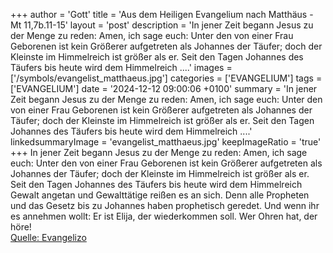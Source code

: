 +++
author = 'Gott'
title = 'Aus dem Heiligen Evangelium nach Matthäus - Mt 11,7b.11-15'
layout = 'post'
description = 'In jener Zeit begann Jesus zu der Menge zu reden: Amen, ich sage euch: Unter den von einer Frau Geborenen ist kein Größerer aufgetreten als Johannes der Täufer; doch der Kleinste im Himmelreich ist größer als er. Seit den Tagen Johannes des Täufers bis heute wird dem Himmelreich ....'
images = ['/symbols/evangelist_matthaeus.jpg']
categories = ['EVANGELIUM']
tags = ['EVANGELIUM']
date = '2024-12-12 09:00:06 +0100'
summary = 'In jener Zeit begann Jesus zu der Menge zu reden: Amen, ich sage euch: Unter den von einer Frau Geborenen ist kein Größerer aufgetreten als Johannes der Täufer; doch der Kleinste im Himmelreich ist größer als er. Seit den Tagen Johannes des Täufers bis heute wird dem Himmelreich ....'
linkedsummaryImage = 'evangelist_matthaeus.jpg'
keepImageRatio = 'true'
+++
In jener Zeit begann Jesus zu der Menge zu reden:
Amen, ich sage euch: Unter den von einer Frau Geborenen ist kein Größerer aufgetreten als Johannes der Täufer; doch der Kleinste im Himmelreich ist größer als er.
Seit den Tagen Johannes des Täufers bis heute wird dem Himmelreich Gewalt angetan und Gewalttätige reißen es an sich.<!--more-->
Denn alle Propheten und das Gesetz bis zu Johannes haben prophetisch geredet.
Und wenn ihr es annehmen wollt: Er ist Elija, der wiederkommen soll.
Wer Ohren hat, der höre!<br> [Quelle: Evangelizo](https://evangeliumtagfuertag.org/DE/gospel)